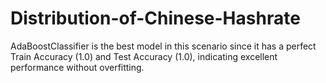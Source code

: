 # Distribution-of-Chinese-Hashrate
AdaBoostClassifier is the best model in this scenario since it has a perfect Train Accuracy (1.0) and Test Accuracy (1.0), indicating excellent performance without overfitting.
